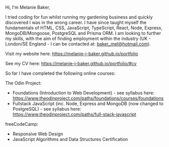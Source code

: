 Hi, I'm Melanie Baker,

I tried coding for fun whilst running my gardening business and quickly discovered I was in the wrong career. I have since taught myself the fundamentals of HTML, CSS, JavaScript, TypeScript, React, Node, Express, MongoDB/Mongoose, PostgreSQL and Prisma ORM. I am looking to further my skills, with the aim of finding employment within the industry (UK - London/SE England - I can be contacted at: baker_mel@hotmail.com).

Visit my website here: https://melanie-j-baker.github.io/portfolio

See my CV here: https://melanie-j-baker.github.io/portfolio/#cv

So far I have completed the following online courses:

The Odin Project:
- Foundations (Introduction to Web Development) - see syllabus here: https://www.theodinproject.com/paths/foundations/courses/foundations
- Fullstack JavaScript (inc. Node, Express and MongoDB (now changed to PostgreSQL) - see syllabus here: https://www.theodinproject.com/paths/full-stack-javascript

freeCodeCamp:
- Responsive Web Design
- JavaScript Algorithms and Data Structures Certification
